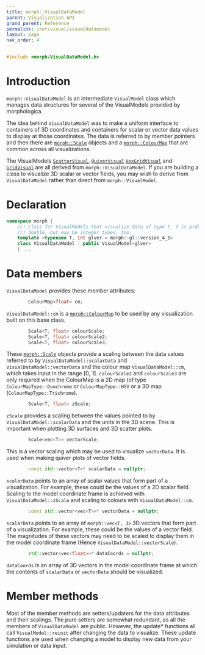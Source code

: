```yaml
---
title: morph::VisualDataModel
parent: Visualization API
grand_parent: Reference
permalink: /ref/visual/visualdatamodel
layout: page
nav_order: 4
---
```

```c++
#include <morph/VisualDataModel.h>
```

# Introduction

`morph::VisualDataModel` is an intermediate `VisualModel` class which manages data structures for several of the VisualModels provided by morphologica.

The idea behind `VisualDataModel` was to make a uniform interface to containers of 3D coordinates and containers for scalar or vector data values to display at those coordinates. The data is referred to by member pointers and then there are [`morph::Scale`](/morphologica/ref/coremaths/scale) objects and a [`morph::ColourMap`](/morphologica/ref/visual/colourmap)  that are common across all visualizations.

The VisualModels [`ScatterVisual`](https://github.com/ABRG-Models/morphologica/blob/main/morph/ScatterVisual.h), [`QuiverVisual`](https://github.com/ABRG-Models/morphologica/blob/main/morph/QuiverVisual.h) [`HexGridVisual`](https://github.com/ABRG-Models/morphologica/blob/main/morph/HexGridVisual.h) and [`GridVisual`](https://github.com/ABRG-Models/morphologica/blob/main/morph/GridVisual.h) are all derived from `morph::VisualDataModel`. If you are building a class to visualize 3D scalar or vector fields, you may wish to derive from `VisualDataModel` rather than direct from `morph::VisualModel`.

# Declaration

```c++
namespace morph {
    //! Class for VisualModels that visualize data of type T. T is probably float or
    //! double, but may be integer types, too.
    template <typename T, int glver = morph::gl::version_4_1>
    class VisualDataModel : public VisualModel<glver>
    { ...
```

# Data members

`VisualDataModel` provides these member attributes:

```c++
        ColourMap<float> cm;
```

`VisualDataModel::cm` is a [`morph::ColourMap`](/morphologica/ref/visual/colourmap) to be used by any visualization built on this base class.

```c++
        Scale<T, float> colourScale;
        Scale<T, float> colourScale2;
        Scale<T, float> colourScale3;
```
These [`morph::Scale`](/morphologica/ref/coremaths/scale) objects provide a scaling between the data values referred to by `VisualDataModel::scalarData` and `VisualDataModel::vectorData` and the colour map `VisualDataModel::cm`, which takes input in the range [0, 1]. `colourScale2` and `colourScale3` are only required when the ColourMap is a 2D map (of type `ColourMapType::Duochrome` or `ColourMapType::HSV` or a 3D map (`ColourMapType::Trichrome`).

```c++
        Scale<T, float> zScale;
```
`zScale` provides a scaling between the values pointed to by `VisualDataModel::scalarData` and the units in the 3D scene. This is important when plotting 3D surfaces and 3D scatter plots.

```c++
        Scale<vec<T>> vectorScale;
```
This is a vector scaling which may be used to visualize `vectorData`. It is used when making quiver plots of vector fields.

```c++
        const std::vector<T>* scalarData = nullptr;
```

`scalarData` points to an array of scalar values that form part of a visualization. For example, these could be the values of a 2D scalar field. Scaling to the model coordinate frame is achieved with `VisualDataModel::zScale` and scaling to colours with `VisualDataModel::cm`.

```c++
        const std::vector<vec<T>>* vectorData = nullptr;
```

`scalarData` points to an array of `morph::vec<T, 3>` 3D vectors that form part of a visualization. For example, these could be the values of a vector field. The magnitudes of these vectors may need to be scaled to display them in the model coordinate frame (Hence `VisualDataModel::vectorScale`).

```c++
        std::vector<vec<float>>* dataCoords = nullptr;
```
`dataCoords` is an array of 3D vectors in the model coordinate frame at which the contents of `scalarData` or `vectorData` should be visualized.

# Member methods

Most of the member methods are setters/updaters for the data attributes and their scalings. The pure setters are somewhat redundant, as all the members of `VisualDataModel` are public. However, the update* functions all call `VisualModel::reinit` after changing the data to visualize. These update functions are used when changing a model to display new data from your simulation or data input.